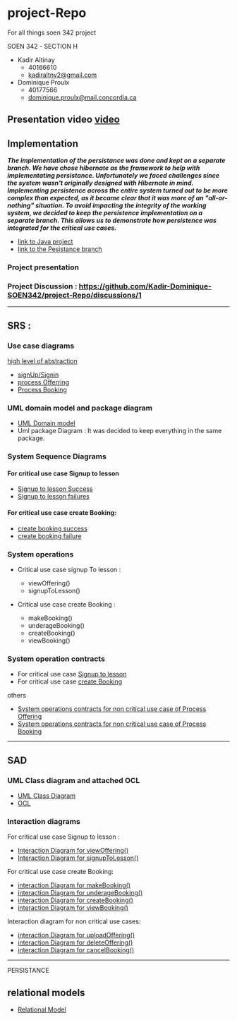 # project-Repo

For all things soen 342 project

SOEN 342 - SECTION H

- Kadir Altinay
  - 40166610
  - kadiraltny2@gmail.com
- Dominique Proulx
  - 40177566
  - dominique.proulx@mail.concordia.ca

## Presentation video [video](https://1drv.ms/v/s!ApEs5uhugF8kkLZQ9jppOeIYz_mnAw?e=2fAQSC)

## Implementation


***The implementation of the persistance was done and kept on a separate branch. 
We have chose hibernate as the framework to help with implementating persistance. 
Unfortunately we faced challenges since the system wasn't originally designed with Hibernate in mind. Implementing persistence across the entire system turned out to be more complex than expected, as it became clear that it was more of an "all-or-nothing" situation. 
To avoid impacting the integrity of the working system, we decided to keep the persistence implementation on a separate branch. This allows us to demonstrate how persistence was integrated for the critical use cases.***
- [link to Java project](lessonator2000)
- [link to the Pesistance branch](stillPersistence) 

### Project presentation 
### Project Discussion : https://github.com/Kadir-Dominique-SOEN342/project-Repo/discussions/1

---

## SRS :

### Use case diagrams

[high level of abstraction](SRS/UseCase_v4.jpg)

- [signUp/Signin](SRS/UseCase_Diagram_SignUpSignIn_v1.jpg)
- [process Offerring](SRS/UseCase_Diagram_ProcessOfferings_v1.jpg)
- [Process Booking](SRS/UseCase_Diagram_ProcessBookings_v1.jpg)

### UML domain model and package diagram

- [UML Domain model](SRS/UmlDomainModel_v11.jpg)
- Uml package Diagram : It was decided to keep everything in the same package.

### System Sequence Diagrams

#### For critical use case Signup to lesson

- [Signup to lesson Success](SRS/SystemSequenceDiagram_SignupToLesson.jpg)
- [Signup to lesson failures](SRS/SystemSequenceDiagram_SignupToLesson_Failures_v3.jpg)
#### For critical use case create Booking:
- [create booking success](SRS/SystemSequenceDiagram_makeBooking.jpg)
- [create booking failure](SRS/SystemSequenceDiagram_makeBooking_Failures.jpg)

### System operations

- Critical use case signup To lesson :

  - viewOffering()
  - signupToLesson()

- Critical use case create Booking :

  - makeBooking()
  - underageBooking()
  - createBooking()
  - viewBooking()

### System operation contracts

- For critical use case [Signup to lesson](SRS/System_Operations_Contracts_signupToLesson)
- For critical use case [create Booking](SRS/System_Operations_Contracts_makeBooking)

others

- [System operations contracts for non critical use case of Process Offering](SRS/SystemOperation_Contracts_ProcessOfferings_NonCritical)
- [System operations contracts for non critical use case of Process Booking](SRS/SystemOperation_Contracts_processBooking_NonCritital)

---

## SAD

### UML Class diagram and attached OCL

- [UML Class Diagram](SAD/UmlClassDiagram_v15.jpg)
- [OCL](SAD/UMLClassDiagram_OCL.ocl)

### Interaction diagrams

For critical use case Signup to lesson :

- [Interaction Diagram for viewOffering()](SAD/InteractionDiagram_viewOffering_v5.jpg)
- [Interaction Diagram for signupToLesson()](SAD/InteractionDiagram_signupToLesson_v6.jpg)

For critical use case create Booking:

- [interaction Diagram for makeBooking()](SAD/InteractionDiagram_makeBooking_v6.jpg)
- [interaction Diagram for underageBooking()](SAD/InteractionDiagram_underageBooking_v2.jpg)
- [interaction Diagram for createBooking()](SAD/InteractionDiagram_createBooking.jpg)
- [interaction Diagram for viewBooking()](SAD/InteractionDiagram_ViewBooking_v2.jpg)

Interaction diagram for non critical use cases:

- [interaction Diagram for uploadOffering()](SAD/InteractionDiagram_UploadOffering_v8.jpg)
- [interaction Diagram for deleteOffering()](SAD/InteractionDiagram_deleteOffering_v2.jpg)
- [interaction Diagram for cancelBooking()](SAD/InteractionDiagram_CancelBooking_v2.jpg)

---

PERSISTANCE

## relational models

- [Relational Model](SAD/RelationalModel.png)

